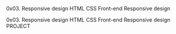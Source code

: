 0x03. Responsive design
HTML
CSS
Front-end
Responsive design
 
0x03. Responsive design
HTML
CSS
Front-end
Responsive design
  PROJECT 
